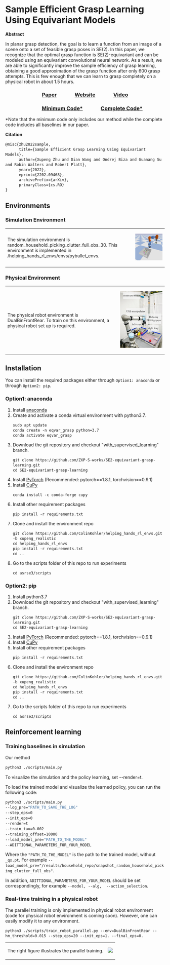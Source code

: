 # Sample Efficient Grasp Learning Using Equivariant Models

**Abstract**

In planar grasp detection, the goal is to learn a function from an image of a scene onto a set of feasible grasp poses
in SE(2). In this paper, we recognize that the optimal grasp function is SE(2)-equivariant and can be modeled
using an equivariant convolutional neural network. As a result, we are able to significantly improve the sample
efficiency of grasp learning, obtaining a good approximation of the grasp function after only 600 grasp attempts. This
is few enough that we can learn to grasp completely on a physical robot in about 1.5 hours.

<h3>
<center>
<a href="https://arxiv.org/abs/2202.09468">Paper</a> &emsp;&emsp;&emsp;
<a href="https://zxp-s-works.github.io/equivariant_grasp_site/">Website</a> &emsp;&emsp;&emsp;
<a href="https://www.youtube.com/watch?v=au59crsgiKw">Video</a>
</center>
</h3>

<h3>
    <center>
        &emsp;&emsp;&emsp;&emsp;&emsp;&emsp;<a href="https://github.com/ZXP-S-works/SE2-equivariant-grasp-learning/tree/main">Minimum Code*</a> &emsp;&emsp;&emsp;
        <a href="https://github.com/ZXP-S-works/SE2-equivariant-grasp-learning/tree/complete_code">Complete Code*</a> &emsp;&emsp;&emsp;
    </center>
</h3>

*Note that the minimum code only includes our method while the complete code includes all baselines in our paper.


**Citation**

```
@misc{zhu2022sample,
      title={Sample Efficient Grasp Learning Using Equivariant Models}, 
      author={Xupeng Zhu and Dian Wang and Ondrej Biza and Guanang Su and Robin Walters and Robert Platt},
      year={2022},
      eprint={2202.09468},
      archivePrefix={arXiv},
      primaryClass={cs.RO}
}
```



## Environments

### Simulation Environment

<table border="0">
 <tr>
    <td>The simulation environment is random_household_picking_clutter_full_obs_30. This environment is implemented in /helping_hands_rl_envs/envs/pybullet_envs.
</td>
    <td><p align="center">
<img width="180%" src="./images/simulation_env.png">
</p></td>
 </tr>
</table>


### Physical Environment


<table border="0">
 <tr>
    <td>The physical robot environment is DualBinFrontRear. To train on this environment, a physical robot set up is required.
</td>
    <td><p align="center">
<img width="150%" src="./images/UR5_setup.png">
</p></td>
 </tr>
</table>


## Installation

You can install the required packages either through `Option1: anaconda` or through `Option2: pip`.

### Option1: anaconda
1. Install [anaconda](https://docs.conda.io/projects/conda/en/latest/user-guide/install/)
1. Create and activate a conda virtual environment with python3.7.
    ```
    sudo apt update
    conda create -n eqvar_grasp python=3.7
    conda activate eqvar_grasp
    ```
1. Download the git repository and checkout "with_supervised_learning" branch.
    ```
    git clone https://github.com/ZXP-S-works/SE2-equivariant-grasp-learning.git
    cd SE2-equivariant-grasp-learning
    ```
1. Install [PyTorch](https://pytorch.org/) (Recommended: pytorch==1.8.1, torchvision==0.9.1)
1. Install [CuPy](https://github.com/cupy/cupy)
    ```
    conda install -c conda-forge cupy
    ```
1. Install other requirement packages
    ```
    pip install -r requirements.txt
    ```
1. Clone and install the environment repo 
    ```
    git clone https://github.com/ColinKohler/helping_hands_rl_envs.git -b xupeng_realistic
    cd helping_hands_rl_envs
    pip install -r requirements.txt
    cd ..
    ```
1. Go to the scripts folder of this repo to run experiments
    ```
    cd asrse3/scripts
    ```

### Option2: pip
1. Install python3.7
1. Download the git repository and checkout "with_supervised_learning" branch.
    ```
    git clone https://github.com/ZXP-S-works/SE2-equivariant-grasp-learning.git
    cd SE2-equivariant-grasp-learning
    ```
1. Install [PyTorch](https://pytorch.org/) (Recommended: pytorch==1.8.1, torchvision==0.9.1)
1. Install [CuPy](https://github.com/cupy/cupy)
1. Install other requirement packages
    ```
    pip install -r requirements.txt
    ```
1. Clone and install the environment repo 
    ```
    git clone https://github.com/ColinKohler/helping_hands_rl_envs.git -b xupeng_realistic
    cd helping_hands_rl_envs
    pip install -r requirements.txt
    cd ..
    ```
1. Go to the scripts folder of this repo to run experiments
    ```
    cd asrse3/scripts
    ```

## Reinforcement learning


### Training baselines in simulation

Our method
```bash
python3 ./scripts/main.py 
```

To visualize the simulation and the policy learning, set --render=t.

To load the trained model and visualize the learned policy, you can run the following code:
```bash
python3 ./scripts/main.py
--log_pre="PATH_TO_SAVE_THE_LOG"
--step_eps=0
--init_eps=0
--render=t
--train_tau=0.002
--training_offset=10000
--load_model_pre="PATH_TO_THE_MODEL"
--ADITTIONAL_PARAMETERS_FOR_YOUR_MODEL
```
Where the ```"PATH_TO_THE_MODEL"``` is the path to the trained model, without ```_qx.pt```. For example 
```--load_model_pre="/results/household_repo/snapshot_random_household_picking_clutter_full_obs"```.

In addition, ```ADITTIONAL_PARAMETERS_FOR_YOUR_MODEL``` should be set correspondingly, for example ```--model, --alg, 
--action_selection```.

### Real-time training in a physical robot
The parallel training is only implemented in physical robot environment (code for physical robot environment is coming 
soon). However, one can easily modify it to any environment.

```
python3 ./scripts/train_robot_parallel.py --env=DualBinFrontRear --hm_threshold=0.015 --step_eps=20 --init_eps=1. --final_eps=0.
```

<table border="0">
 <tr>
    <td>The right figure illustrates the parallel training.
</td>
    <td><p align="center">
<img width="70%" src="./images/dualbin_paralle_run.png">
</p></td>
 </tr>
</table>


